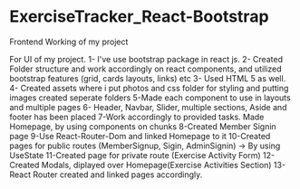 # ExerciseTracker_React-Bootstrap
Frontend Working of my project

For UI of my project.
1- I've use bootstrap package in react js.
2- Created Folder structure and work accordingly on react components, and utilized bootstrap features (grid, cards layouts, links) etc
3- Used HTML 5 as well.
4- Created assets where i put photos and css folder for styling and putting images created seperate folders
5-Made each component to use in layouts and multiple pages
6- Header, Navbar, Slider, multiple sections, Aside and footer has been placed
7-Work accordingly to provided tasks. Made Homepage, by using components on chunks
8-Created Member Signin page
9-Use React-Router-Dom and linked Homepage to it
10-Created pages for public routes (MemberSignup, Sigin, AdminSignin) -> By using UseState
11-Created page for private route (Exercise Activity Form)
12- Created Modals, diplayed over Homepage(Exercise Activities Section)
13-React Router created and linked pages accordingly.
